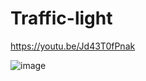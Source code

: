 ﻿# Traffic-light

 https://youtu.be/Jd43T0fPnak

![image](https://github.com/user-attachments/assets/4e38ccae-3a9b-4e5a-b5e9-cc711edb8c05)
